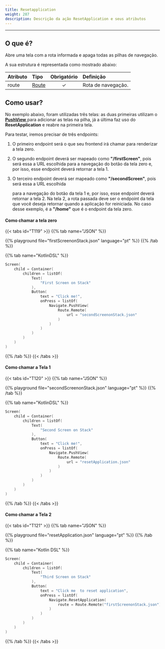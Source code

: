 ```yaml
---
title: Resetapplication
weight: 287
description: Descrição da ação ResetApplication e seus atributos
---
```


---

## O que é? <a id="definicao"></a>

Abre uma tela com a rota informada e apaga todas as pilhas de navegação.

A sua estrutura é representada como mostrado abaixo:

| **Atributo** | **Tipo** | Obrigatório | **Definição** |
| :--- | :--- | :---: | :--- |
| route | ​[Route](/pt/docs/api/ações/navigate/route/)​ | ✓ | Rota de navegação. |

## Como usar?

No exemplo abaixo, foram utilizadas três telas: as duas primeiras utilizam o [**PushView** ](/pt/docs/api/ações/navigate/pushview)para adicionar as telas na pilha, já a última faz uso do **ResetApplication** e reabre na primeira tela.

Para testar, iremos precisar de três endpoints: 

1. O primeiro endpoint será o que seu frontend irá chamar para renderizar a tela zero.  
2. O segundo endpoint deverá ser mapeado como **"/firstScreen"**, pois será essa a URL escolhida para a navegação do botão da tela zero e, por isso, esse endpoint deverá retornar a tela 1.  
3. O terceiro endpoint deverá ser mapeado como **"/secondScreen"**, pois será essa a URL escolhida

    para a navegação do botão da tela 1 e, por isso, esse endpoint deverá retornar a tela 2. Na tela 2, a rota passada deve ser o endpoint da tela que você deseja retornar quando a aplicação for reiniciada. No caso desse exemplo, é a **"/home"** que é o endpoint da tela zero.

#### Como chamar a tela zero

{{< tabs id="T119" >}}
{{% tab name="JSON" %}}
<!-- json-playground:firstScreenonStack.json
{
  "_beagleComponent_" : "beagle:screenComponent",
  "child" : {
    "_beagleComponent_" : "beagle:container",
    "children" : [ {
      "_beagleComponent_" : "beagle:text",
      "text" : "First Screen on Stack"
    }, {
      "_beagleComponent_" : "beagle:button",
      "text" : "Click me!",
      "onPress" : [ {
        "_beagleAction_" : "beagle:pushView",
        "route" : {
          "url" : "secondScreenonStack.json",
          "shouldPrefetch" : false
        }
      } ]
    } ]
  }
}
-->
{{% playground file="firstScreenonStack.json" language="pt" %}}
{{% /tab %}}

{{% tab name="KotlinDSL" %}}
```kotlin
Screen(
    child = Container(
        children = listOf(
            Text(
                "First Screen on Stack"
            ),
            Button(
                text = "Click me!",
                onPress = listOf(
                    Navigate.PushView(
                        Route.Remote(
                            url = "secondScreenonStack.json"
                        )
                    )
                )
            )
        )
    )
)
```
{{% /tab %}}
{{< /tabs >}}

#### Como chamar a Tela 1

{{< tabs id="T120" >}}
{{% tab name="JSON" %}}
<!-- json-playground:secondScreenonStack.json
{
  "_beagleComponent_" : "beagle:screenComponent",
  "child" : {
    "_beagleComponent_" : "beagle:container",
    "children" : [ {
      "_beagleComponent_" : "beagle:text",
      "text" : "Second Screen on Stack"
    }, {
      "_beagleComponent_" : "beagle:button",
      "text" : "Click me!",
      "onPress" : [ {
        "_beagleAction_" : "beagle:pushView",
        "route" : {
          "url" : "resetApplication.json",
          "shouldPrefetch" : false
        }
      } ]
    } ]
  }
}
-->
{{% playground file="secondScreenonStack.json" language="pt" %}}
{{% /tab %}}

{{% tab name="KotlinDSL" %}}
```kotlin
Screen(
    child = Container(
        children = listOf(
            Text(
                "Second Screen on Stack"
            ),
            Button(
                text = "Click me!",
                onPress = listOf(
                    Navigate.PushView(
                        Route.Remote(
                            url = "resetApplication.json"
                        )
                    )
                )
            )
        )
    )
)
```
{{% /tab %}}
{{< /tabs >}}

#### Como chamar a Tela 2

{{< tabs id="T121" >}}
{{% tab name="JSON" %}}
<!-- json-playground:resetApplication.json
{
  "_beagleComponent_" : "beagle:screenComponent",
  "child" : {
    "_beagleComponent_" : "beagle:container",
    "children" : [ {
      "_beagleComponent_" : "beagle:text",
      "text" : "Third Screen on Stack"
    }, {
      "_beagleComponent_" : "beagle:button",
      "text" : "Click me to go to reset application",
      "onPress" : [ {
        "_beagleAction_" : "beagle:resetApplication",
        "route" : {
          "url" : "firstScreenonStack.json",
          "shouldPrefetch" : false
        }
      } ]
    } ]
  }
}
-->
{{% playground file="resetApplication.json" language="pt" %}}
{{% /tab %}}

{{% tab name="Kotlin DSL" %}}
```kotlin
Screen(
    child = Container(
        children = listOf(
            Text(
                "Third Screen on Stack"
            ),
            Button(
                text = "Click me  to reset application",
                onPress = listOf(
                    Navigate.ResetApplication(
                        route = Route.Remote("firstScreenonStack.json")
                    )
                )
            )
        )
    )
)
```
{{% /tab %}}
{{< /tabs >}}
